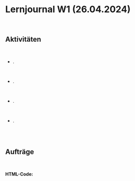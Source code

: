 # Lernjournal W1 (26.04.2024)

<br>

## Aktivitäten

<br>

- . 
<br>

- .
<br>

- .
<br>

- .

<br>
<br>

## Aufträge

<br>

**HTML-Code:**
<br>
